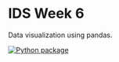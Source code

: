 # IDS Week 6

Data visualization using pandas.

[![Python package](https://github.com/nicholasconterno/IDSWeek6/actions/workflows/python-package.yml/badge.svg)](https://github.com/nicholasconterno/IDSWeek6/actions/workflows/python-package.yml)
